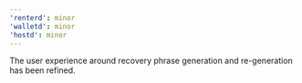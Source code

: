 ```yaml
---
'renterd': minor
'walletd': minor
'hostd': minor
---
```


The user experience around recovery phrase generation and re-generation has been refined.
